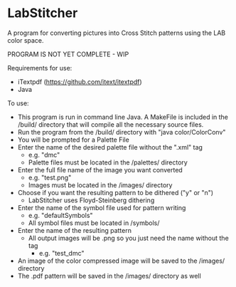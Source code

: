 # LabStitcher
A program for converting pictures into Cross Stitch patterns using the LAB color space.

PROGRAM IS NOT YET COMPLETE - WIP

Requirements for use:
- iTextpdf (https://github.com/itext/itextpdf)
- Java

To use:

- This program is run in command line Java.  A MakeFile is included in the /build/ directory that will compile all the necessary source files.
- Run the program from the /build/ directory with "java color/ColorConv"
- You will be prompted for a Palette File
- Enter the name of the desired palette file without the ".xml" tag
  - e.g. "dmc"
  - Palette files must be located in the /palettes/ directory
- Enter the full file name of the image you want converted
  - e.g. "test.png"
  - Images must be located in the /images/ directory
- Choose if you want the resulting pattern to be dithered ("y" or "n")
  - LabStitcher uses Floyd-Steinberg dithering
- Enter the name of the symbol file used for pattern writing
  - e.g. "defaultSymbols"
  - All symbol files must be located in /symbols/
- Enter the name of the resulting pattern
  - All output images will be .png so you just need the name without the tag
    - e.g. "test_dmc"
- An image of the color compressed image will be saved to the /images/ directory
- The .pdf pattern will be saved in the /images/ directory as well
